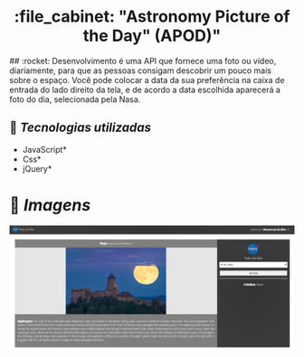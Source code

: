 
<h1 align="center">:file_cabinet: "Astronomy Picture of the Day" (APOD)" </h1>
## :rocket: Desenvolvimento
é uma API que fornece uma foto ou vídeo, diariamente, para que as pessoas consigam descobrir um pouco mais sobre o espaço.
Você pode colocar a data da sua preferência na caixa de entrada do lado direito da tela, e de acordo a data escolhida aparecerá
a foto do dia, selecionada pela Nasa.

## :wrench: *Tecnologias utilizadas*
* JavaScript*
* Css*
* jQuery*

# 🌚 *Imagens*
   <img src="./assets/Paginainicial.png">
